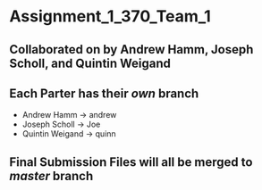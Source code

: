 # Assignment_1_370_Team_1
## Collaborated on by Andrew Hamm, Joseph Scholl, and Quintin Weigand

## Each Parter has their *own* branch
* Andrew Hamm -> andrew
* Joseph Scholl -> Joe
* Quintin Weigand -> quinn

## Final Submission Files will all be merged to *master* branch
